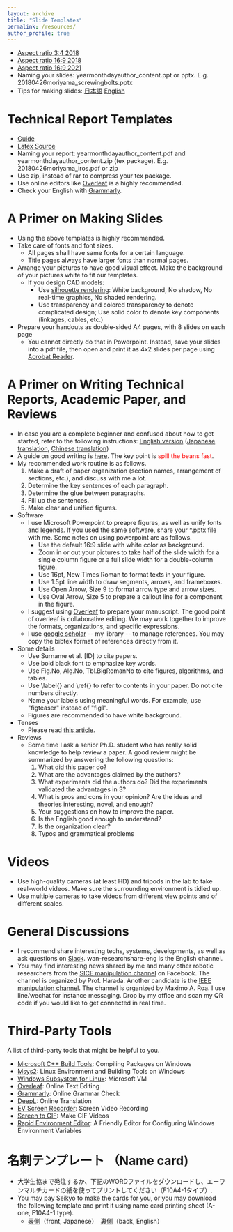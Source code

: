 ```yaml
---
layout: archive
title: "Slide Templates"
permalink: /resources/
author_profile: true
---
```


* [Aspect ratio 3:4 2018](https://drive.google.com/open?id=1YG9ZrEuOVbUPSJA4jZPQW3X5DvlTG06T)
* [Aspect ratio 16:9 2018](https://drive.google.com/open?id=1ZlTBCX-82qmsS4wF2qI6TaAcHCLaxWiI)
* [Aspect ratio 16:9 2021](https://wanweiwei07.github.io/files/Wan_Template_16to9_2021.pptx)
* Naming your slides: yearmonthdayauthor_content.ppt or pptx. E.g. 20180426moriyama_screwingbolts.pptx
* Tips for making slides: [日本語](https://www.notion.so/f010dc200fbc42e883c2120d209fdfcd) [English](https://www.notion.so/Tips-for-Making-Slides-f1f5d327d68749359985b3fbf6ab52a8)

Technical Report Templates
======
* [Guide](https://drive.google.com/open?id=17nl71bxC1NI_ELB7aSV6wUd5et-BLrld)
* [Latex Source](https://drive.google.com/open?id=1F5PUgFk91vwCV2hvi_dKJw8tuVjg4yDX)
* Naming your report: yearmonthdayauthor_content.pdf and yearmonthdayauthor_content.zip (tex package). E.g. 20180426moriyama_iros.pdf or zip
* Use zip, instead of rar to compress your tex package.
* Use online editors like [Overleaf](https://www.overleaf.com/) is a highly recommended.
* Check your English with [Grammarly](https://app.grammarly.com/).

A Primer on Making Slides
======
* Using the above templates is highly recommended.
* Take care of fonts and font sizes. 
  * All pages shall have same fonts for a certain language.
  * Title pages always have larger fonts than normal pages.
* Arrange your pictures to have good visual effect. Make the background of your pictures white to fit our templates.
  * If you design CAD models:
      * Use [silhouette rendering](https://www.panda3d.org/blog/wp-content/uploads/2018/04/2018-04-19-222925_1042x747_scrot.png): White background, No shadow, No real-time graphics, No shaded rendering.
      * Use transparency and colored transparency to denote complicated design; Use solid color to denote key components (linkages, cables, etc.)
* Prepare your handouts as double-sided A4 pages, with 8 slides on each page
  * You cannot directly do that in Powerpoint. Instead, save your slides into a pdf file, then open and print it as 4x2 slides per page using [Acrobat Reader](https://get.adobe.com/reader/).
 
A Primer on Writing Technical Reports, Academic Paper, and Reviews
======
* In case you are a complete beginner and confused about how to get started, refer to the following instructions: [English version](https://drive.google.com/file/d/1JOWQBulV0HJpUJ2P3_axhwVoOv5wCaGP/view?usp=sharing) ([Japanese translation](https://drive.google.com/file/d/10nHb9m7H-aVLotnPPslf6yaTz7lua5nY/view?usp=sharing), [Chinese translation](https://drive.google.com/file/d/1N8mGN9FEaAecEiSkEFA2LmW7H41AWbav/view?usp=sharing))
* A guide on good writing is [here](https://www.cs.cmu.edu/~pausch/Randy/Randy/raibert.htm). The key point is <span style="color:red">spill the beans fast</span>.
* My recommended work routine is as follows.
  1. Make a draft of paper organization (section names, arrangement of sections, etc.), and discuss with me a lot.
  2. Determine the key sentences of each paragraph.
  3. Determine the glue between paragraphs.
  4. Fill up the sentences.
  5. Make clear and unified figures.
* Software
  * I use Microsoft Powerpoint to preapre figures, as well as unify fonts and legends. If you used the same software, share your *.pptx file with me. Some notes on using powerpoint are as follows.
    * Use the default 16:9 slide with white color as background.
    * Zoom in or out your pictures to take half of the slide width for a single column figure or a full slide width for a double-column figure.
    * Use 16pt, New Times Roman to format texts in your figure.
    * Use 1.5pt line width to draw segments, arrows, and frameboxes.
    * Use Open Arrow, Size 9 to format arrow type and arrow sizes.
    * Use Oval Arrow, Size 5 to prepare a callout line for a component in the figure.
  * I suggest using [Overleaf](https://www.overleaf.com/) to prepare your manuscript. The good point of overleaf is collaborative editing. We may work together to improve the formats, organizations, and specific expressions.
  * I use [google scholar](https://scholar.google.co.jp/) -- my library -- to manage references. You may copy the bibtex format of references directly from it. 
* Some details
  * Use Surname et al. [ID] to cite papers.
  * Use bold black font to emphasize key words.
  * Use Fig.No, Alg.No, Tbl.BigRomanNo to cite figures, algorithms, and tables.
  * Use \label{} and \ref{} to refer to contents in your paper. Do not cite numbers directly.
  * Name your labels using meaningful words. For example, use "figteaser" instead of "fig1".
  * Figures are recommended to have white background.
* Tenses
  * Please read [this article](https://www.editage.jp/insights/the-secret-to-using-tenses-in-scientific-writing).
* Reviews
  * Some time I ask a senior Ph.D. student who has really solid knowledge to help review a paper. A good review might be summarized by answering the following questions:
    1. What did this paper do?
    2. What are the advantages claimed by the authors?
    3. What experiments did the authors do? Did the experiments validated the advantages in 3?
    4. What is pros and cons in your opinion? Are the ideas and theories interesting, novel, and enough?
    5. Your suggestions on how to improve the paper.
    6. Is the English good enough to understand? 
    7. Is the organization clear?
    8. Typos and grammatical problems

Videos
======
* Use high-quality cameras (at least HD) and tripods in the lab to take real-world videos. Make sure the surrounding environment is tidied up.
* Use multiple cameras to take videos from different view points and of different scales.

General Discussions
======
* I recommend share interesting techs, systems, developments, as well as ask questions on [Slack](https://harada-lab.slack.com/). wan-researchshare-eng is the English channel.
* You may find interesting news shared by me and many other robotic researchers from the [SICE manipulation channel](https://www.facebook.com/groups/964076620332165/) on Facebook. The channel is organized by Prof. Harada. Another candidate is the [IEEE manipulation channel](https://www.facebook.com/groups/246281928815732/). The channel is organized by Maximo A. Roa.
I use line/wechat for instance messaging. Drop by my office and scan my QR code if you would like to get connected in real time.

Third-Party Tools
======
A list of third-party tools that might be helpful to you.
* [Microsoft C++ Build Tools](https://visualstudio.microsoft.com/visual-cpp-build-tools/): Compiling Packages on Windows 
* [Msys2](https://www.msys2.org/): Linux Environment and Building Tools on Windows
* [Windows Subsystem for Linux](https://docs.microsoft.com/en-us/windows/wsl/install-win10): Microsoft VM 
* [Overleaf](https://www.overleaf.com/): Online Text Editing
* [Grammarly](https://app.grammarly.com/): Online Grammar Check
* [DeepL](https://www.deepl.com/en/translator): Online Translation
* [EV Screen Recorder](http://www.ieway.cn/evcapture.html): Screen Video Recording
* [Screen to GIF](https://www.screentogif.com/): Make GIF Videos 
* [Rapid Environment Editor](https://www.rapidee.com/): A Friendly Editor for Configuring Windows Environment Variables

名刺テンプレート （Name card)
======
* 大学生協まで発注するか、下記のWORDファイルをダウンロードし、エーワンマルチカードの紙を使ってプリントしてください（F10A4-1タイプ）.
* You may pay Seikyo to make the cards for you, or you may download the following template and print it using name card printing sheet (A-one, F10A4-1 type).
  * [表側](https://drive.google.com/file/d/1UnQ_H86-diziaCJooTV7k6TXEHrbJDx9/view?usp=sharing)（front, Japanese）　[裏側](https://drive.google.com/open?id=1mwbPsA5nI1bIDYcW3TBThMNOCwPeUxvy)（back, English）
